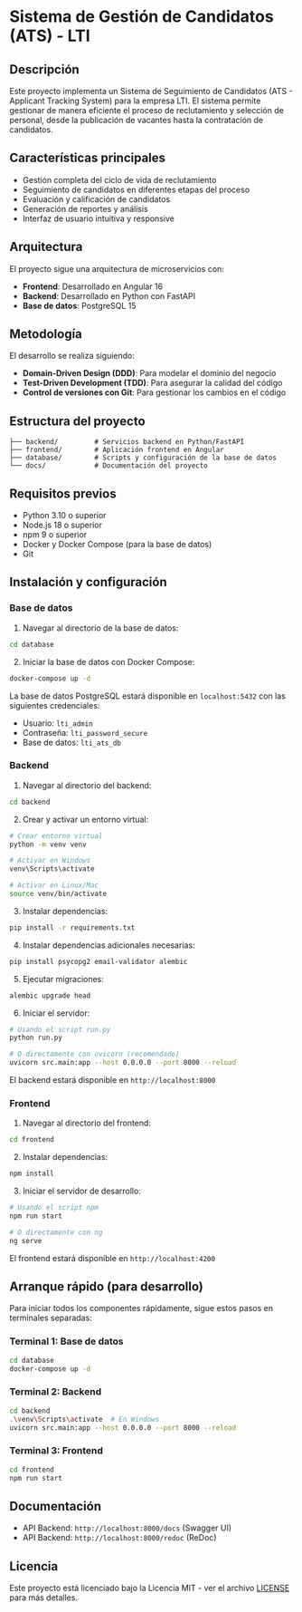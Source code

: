 # Sistema de Gestión de Candidatos (ATS) - LTI

## Descripción
Este proyecto implementa un Sistema de Seguimiento de Candidatos (ATS - Applicant Tracking System) para la empresa LTI. El sistema permite gestionar de manera eficiente el proceso de reclutamiento y selección de personal, desde la publicación de vacantes hasta la contratación de candidatos.

## Características principales
- Gestión completa del ciclo de vida de reclutamiento
- Seguimiento de candidatos en diferentes etapas del proceso
- Evaluación y calificación de candidatos
- Generación de reportes y análisis
- Interfaz de usuario intuitiva y responsive

## Arquitectura
El proyecto sigue una arquitectura de microservicios con:
- **Frontend**: Desarrollado en Angular 16
- **Backend**: Desarrollado en Python con FastAPI
- **Base de datos**: PostgreSQL 15

## Metodología
El desarrollo se realiza siguiendo:
- **Domain-Driven Design (DDD)**: Para modelar el dominio del negocio
- **Test-Driven Development (TDD)**: Para asegurar la calidad del código
- **Control de versiones con Git**: Para gestionar los cambios en el código

## Estructura del proyecto
```
├── backend/         # Servicios backend en Python/FastAPI
├── frontend/        # Aplicación frontend en Angular
├── database/        # Scripts y configuración de la base de datos
└── docs/            # Documentación del proyecto
```

## Requisitos previos
- Python 3.10 o superior
- Node.js 18 o superior
- npm 9 o superior
- Docker y Docker Compose (para la base de datos)
- Git

## Instalación y configuración

### Base de datos
1. Navegar al directorio de la base de datos:
```bash
cd database
```

2. Iniciar la base de datos con Docker Compose:
```bash
docker-compose up -d
```

La base de datos PostgreSQL estará disponible en `localhost:5432` con las siguientes credenciales:
- Usuario: `lti_admin`
- Contraseña: `lti_password_secure`
- Base de datos: `lti_ats_db`

### Backend
1. Navegar al directorio del backend:
```bash
cd backend
```

2. Crear y activar un entorno virtual:
```bash
# Crear entorno virtual
python -m venv venv

# Activar en Windows
venv\Scripts\activate

# Activar en Linux/Mac
source venv/bin/activate
```

3. Instalar dependencias:
```bash
pip install -r requirements.txt
```

4. Instalar dependencias adicionales necesarias:
```bash
pip install psycopg2 email-validator alembic
```

5. Ejecutar migraciones:
```bash
alembic upgrade head
```

6. Iniciar el servidor:
```bash
# Usando el script run.py
python run.py

# O directamente con uvicorn (recomendado)
uvicorn src.main:app --host 0.0.0.0 --port 8000 --reload
```

El backend estará disponible en `http://localhost:8000`

### Frontend
1. Navegar al directorio del frontend:
```bash
cd frontend
```

2. Instalar dependencias:
```bash
npm install
```

3. Iniciar el servidor de desarrollo:
```bash
# Usando el script npm
npm run start

# O directamente con ng
ng serve
```

El frontend estará disponible en `http://localhost:4200`

## Arranque rápido (para desarrollo)

Para iniciar todos los componentes rápidamente, sigue estos pasos en terminales separadas:

### Terminal 1: Base de datos
```bash
cd database
docker-compose up -d
```

### Terminal 2: Backend
```bash
cd backend
.\venv\Scripts\activate  # En Windows
uvicorn src.main:app --host 0.0.0.0 --port 8000 --reload
```

### Terminal 3: Frontend
```bash
cd frontend
npm run start
```

## Documentación
- API Backend: `http://localhost:8000/docs` (Swagger UI)
- API Backend: `http://localhost:8000/redoc` (ReDoc)

## Licencia
Este proyecto está licenciado bajo la Licencia MIT - ver el archivo [LICENSE](LICENSE) para más detalles. 